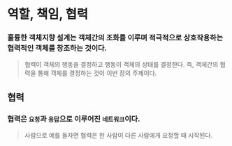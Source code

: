 # 역할, 책임, 협력

### 훌륭한 객체지향 설계는 객체간의 조화를 이루며 적극적으로 상호작용하는 협력적인 객체를 창조하는 것이다.
> 협력이 객체의 행동을 결정하고 행동이 객체의 상태를 결정한다. 즉, 객체간의 협력을 통해 객체를 결정하는 것이 이번 장의 주제이다.


## 협력

### 협력은 `요청`과 `응답`으로 이루어진 `네트워크`이다. 
> 사람으로 예를 들자면 협력은 한 사람이 다른 사람에게 요청할 때 시작된다. 
